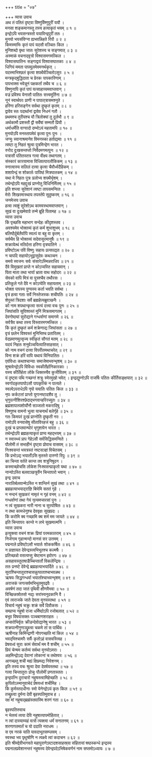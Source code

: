 +++
title = "०७"

+++
व्यास उवाच  
अथ तं पतितं दृष्ट्वा विष्णुर्विष्णुपुरीं ययौ ।  
मनसा शङ्कमानस्तु तस्य हत्याकृतं भयम् ॥ १ ॥  
इन्द्रोऽपि भयसन्त्रस्तो ययाविन्द्रपुरीं ततः ।  
मुनयो भयसंविग्ना ह्यभवन्निहते रिपौ ॥ २ ॥  
किमस्माभिः कृतं पापं यदसौ वञ्चितः किल ।  
मुनिशब्दो वृथा जातः सुरेशस्य च सङ्गमात् ॥ ३ ॥  
अस्माकं वचनाद्‌वृत्रो विश्वासमगमत्किल ।  
विश्वासघातिनः सङ्गाद्वयं विश्वासघातकाः ॥ ४ ॥  
धिगियं ममता पापमूलमेवमनर्थकृत् ।  
यदस्माभिश्छलं कृत्वा शपथैर्वञ्चितोऽसुरः ॥ ५ ॥  
मन्त्रकृद्‌बुद्धिदाता च प्रेरकः पापकारिणाम् ।  
पापभाक्स भवेन्नूनं पक्षकर्ता तथैव च ॥ ६ ॥  
विष्णुनापि कृतं पापं यत्साहाय्यमवाप्तवान् ।  
वज्रं प्रविश्य येनासौ पातितः सत्त्वमूर्तिना ॥ ७ ॥  
नूनं स्वार्थपरः प्राणी न पापात्‌त्रासमश्नुते ।  
हरिणा हरिसङ्गेन सर्वथा दुष्कृतं कृतम् ॥ ८ ॥  
द्वावेव स्तः पदार्थानां द्वावेव निधनं गतौ ।  
प्रथमश्च तुरीयश्च यौ त्रिलोक्यां तु दुर्लभौ ॥ ९ ॥  
अर्थकामौ प्रशस्तौ द्वौ सर्वेषां सम्मतौ प्रियौ ।  
धर्माधर्मेति वाग्वादो दम्भोऽयं महतामपि ॥ १० ॥  
मुनयोऽपि मनस्तापमेवं कृत्वा पुनः पुनः ।  
जग्मुः स्वानाश्रमानेव विमनस्का हतोद्यमाः ॥ ११ ॥  
त्वष्टा तु निहतं श्रुत्वा पुत्रमिन्द्रेण भारत ।  
रुरोद दुःखसन्तप्तो निर्वेदमगमत्पुनः ॥ १२ ॥  
यत्रासौ पतितस्तत्र गत्वा वीक्ष्य तथागतम् ।  
संस्कारं कारयामास विधिवत्पारलौकिकम् ॥ १३ ॥  
स्नात्वास्य सलिलं दत्त्वा कृत्वा चैवौर्ध्वदैहिकम् ।  
शशापेन्द्रं स शोकार्तः पापिष्ठं मित्रघातकम् ॥ १४ ॥  
यथा मे निहतः पुत्रः प्रलोभ्य शपथैर्भृशम् ।  
तथेन्द्रोऽपि महद्दुःखं प्राप्नोतु विधिनिर्मितम् ॥ १५ ॥  
इति शप्त्वा सुरेशानं त्वष्टा तापसमन्वितः ।  
मेरोः शिखरमास्थाय तपस्तेपे सुदुष्करम् ॥ १६ ॥  
जनमेजय उवाच  
हत्वा त्वाष्ट्रं सुरेशोऽथ कामवस्थामवाप्तवान् ।  
सुखं वा दुःखमेवाग्रे तन्मे ब्रूहि पितामह ॥ १७ ॥  
व्यास उवाच  
किं पृच्छसि महाभाग सन्देहः कीदृशस्तव ।  
अवश्यमेव भोक्तव्यं कृतं कर्म शुभाशुभम् ॥ १८ ॥  
बलिष्ठैर्दुर्बलैर्वापि स्वल्पं वा बहु वा कृतम् ।  
सर्वथैव हि भोक्तव्यं सदेवासुरमानुषैः ॥ १९ ॥  
शक्रायेत्थं मतिर्दत्ता हरिणा वृत्रघातिने ।  
प्रविष्टोऽथ पविं विष्णुः सहायः प्रत्यपद्यत ॥ २० ॥  
न चापदि सहायोऽभूद्वासुदेवः कथञ्चन ।  
समये स्वजनः सर्वः संसारेऽस्मिन्नराधिप ॥ २१ ॥  
दैवे विमुखतां प्राप्ते न कोऽप्यस्ति सहायवान् ।  
पिता माता तथा भार्या भ्राता वाथ सहोदरः ॥ २२ ॥  
सेवको वापि मित्रं वा पुत्रश्चैव तथौरसः ।  
प्रतिकूले गते दैवे न कोऽप्येति सहायताम् ॥ २३ ॥  
भोक्ता पापस्य पुण्यस्य कर्ता भवति सर्वथा ।  
वृत्रं हत्वा गताः सर्वे निस्तेजस्कः शचीपतिः ॥ २४ ॥  
शेपुस्तं त्रिदशाः सर्वे ब्रह्महेत्यब्रुवञ्छनैः ।  
को नाम शपथान्कृत्वा सत्यं दत्त्वा वचः पुनः ॥ २५ ॥  
जिघांसति सुविश्वस्तं मुनिं मित्रत्वमागतम् ।  
देवगोष्ठ्यां सुरोद्याने गन्धर्वाणां समागमे ॥ २६ ॥  
सर्वत्रैव कथा तस्य विस्तारमगमत्किल ।  
किं कृतं दुष्कृतं कर्म शक्रेणाद्य जिघांसता ॥ २७ ॥  
वृत्रं छलेन विश्वस्तं मुनिभिश्च प्रतारितम् ।  
वेदप्रमाणमुत्सृज्य स्वीकृतं सौगतं मतम् ॥ २८ ॥  
यदयं निहतः शनुर्वञ्चयित्वातिसाहसात् ।  
को नाम वचनं दत्त्वा विपरीतमथाचरेत् ॥ २९ ॥  
विना शक्रं हरिं वापि यथायं विनिपातितः ।  
एवंविधाः कथाश्चान्याः समाजेष्वभवन्भृशम् ॥ ३० ॥  
शुश्रावेन्द्रोऽपि विविधाः स्वकीर्तेर्हानिकारकाः ।  
यस्य कीर्तिर्हता लोके धिक्तस्यैव कुजीवितम् ॥ ३१ ॥  
यं दृष्ट्वा पथि गच्छन्तं शत्रुः स्मेरमुखो भवेत् ।
इन्द्रद्युम्नोऽपि राजर्षिः पतितः कीर्तिसङ्क्षयात् ॥ ३२ ॥  
स्वर्गादकृतपापोऽसौ पापकृत्किं न पात्यते ।  
स्वल्पेऽपराधेऽपि नृपो ययातिः पतितः किल ॥ ३३ ॥  
नृपः कर्कटतां प्राप्तो युगानष्टादशैव तु ।  
भृगुपत्नीशिरश्छेदाद्‌भगवान्हरिरच्युतः ॥ ३४ ॥  
ब्रह्मशापात्पशोर्योनौ सञ्जातो मकरादिषु ।  
विष्णुश्च वामनो भूत्वा याचनार्थं बलेर्गृहे ॥ ३५ ॥  
गतः किमपरं दुःखं प्राप्नोति दुष्कृती नरः ।  
रामोऽपि वनवासेषु सीताविरहजं बहु ॥ ३६ ॥  
दुःखं च प्राप्तवान्घोरं भृगुशापेन भारत ।  
तथेन्द्रोऽपि ब्रह्महत्याकृतं प्राप्य महद्‌भयम् ॥ ३७ ॥  
न स्वास्थ्यं प्राप गेहेऽसौ सर्वसिद्धिसमन्विते ।  
पौलोमी तं सभाहीनं दृष्ट्वा प्रोवाच वासवम् ॥ ३८ ॥  
निःश्वसन्तं भयत्रस्तं नष्टसञ्ज्ञं विचेतसम् ।  
किं प्रभोऽद्य भयार्तोऽसि मृतस्ते दारुणो रिपुः ॥ ३९ ॥  
का चिन्ता वर्तते कान्त तव शत्रुनिषूदन ।  
कस्माच्छोचसि लोकेश निःश्वसन्प्राकृतो यथा ॥ ४० ॥  
नान्योऽस्ति बलवाञ्छत्रुर्येन चिन्तापरो भवान् ।  
इन्द्र उवाच  
नारातिर्बलवान्मेऽस्ति न शान्तिर्न सुखं तथा ॥ ४१ ॥  
ब्रह्महत्याभयाद्‌राज्ञि बिभेमि सततं गृहे ।  
न नन्दनं सुखकरं नामृतं न गृहं वनम् ॥ ४२ ॥  
गन्धर्वाणां तथा गेयं नृत्यमप्सरसां पुनः ।  
न त्वं सुखकरा नारी नाना च सुरयोषितः ॥ ४३ ॥  
न तथा कामधेनुश्च देववृक्षः सुखप्रदः ।  
किं करोमि क्व गच्छामि क्व शर्म मम जायते ॥ ४४ ॥  
इति चिन्तापरः कान्ते न लभे सुखमात्मनि ।  
व्यास उवाच  
इत्युक्त्वा वचनं शक्रः प्रियां परमकातराम् ॥ ४५ ॥  
निर्जगाम गृहान्मन्दो मानसं सर उत्तमम् ।  
पद्मनाले प्रविष्टोऽसौ भयार्तः शोककर्षितः ॥ ४६ ॥  
न प्राज्ञायत देवेन्द्रस्त्वभिभूतश्च कल्मषैः ।  
प्रतिच्छन्नो वसत्यप्सु चेष्टमान इवोरगः ॥ ४७ ॥  
असहायस्तुराषाडैच्चिन्तार्तो विकलेन्द्रियः ।  
ततः प्रनष्टे देवेन्द्रे ब्रह्महत्याभयार्दिते ॥ ४८ ॥  
सुराश्चिन्तातुराश्चासन्नुत्पाताश्चाभवन्नथ ।  
ऋषयः सिद्धगन्धर्वा भयार्ताश्चाभवन्भृशम् ॥ ४९ ॥  
अराजकं जगत्सर्वमभिभूतमुपद्रवैः ।  
अवर्षणं तदा जातं पृथिवी क्षीणवैभवा ॥ ५० ॥  
विच्छिन्नस्रोतसो नद्यः सरांस्यनुदकानि वै ।  
एवं त्वराजके जाते देवता मुनयस्तथा ॥ ५१ ॥  
विचार्य नहुषं चक्रुः शक्रं सर्वे दिवौकसः ।  
सम्प्राप्य नहुषो राजा धर्मिष्ठोऽपि रजोबलात् ॥ ५२ ॥  
बभूव विषयासक्तः पञ्चबाणशराहतः ।  
अप्सरोभिर्वृतः क्रीडन्देवोद्यानेषु भारत ॥ ५३ ॥  
शक्रपत्नीगुणाञ्छ्रुत्वा चकमे तां स पार्थिवः ।  
ऋषीनाह किमिन्द्राणी नोपगच्छति मां किल ॥ ५४ ॥  
भवद्‌भिश्चामरैः सर्वैः कृतोऽहं वासवस्त्विह ।  
प्रेषयध्वं सुराः कामं सेवार्थं मम वै शचीम् ॥ ५५ ॥  
प्रियं चेन्मम कर्तव्यं सर्वथा मुनयोऽमराः ।  
अहमिन्द्रोऽद्य देवानां लोकानां च तथेश्वरः ॥ ५६ ॥  
आगच्छतु शची मह्यं क्षिप्रमद्य निवेशनम् ।  
इति तस्य वचः श्रुत्वा देवा देवर्षयस्तथा ॥ ५७ ॥  
गत्वा चिन्तातुराः प्रोचुः पौलोमीं प्रणतास्ततः ।  
इन्द्रपत्नि दुराचारो नहुषस्त्वामिहेच्छति ॥ ५८ ॥  
कुपितोऽस्मानुवाचेदं प्रेषयध्वं शचीमिह ।  
किं कुर्मस्तदधीनाः स्मो येनेन्द्रोऽयं कृतः किल ॥ ५९ ॥  
तच्छ्रुत्वा दुर्मना देवी बृहस्पतिमुवाच ह ।  
रक्ष मां नहुषाद्‌ब्रह्मंस्तवास्मि शरणं गता ॥ ६० ॥  
  
बृहस्पतिरुवाच  
न भेतव्यं त्वया देवि नहुषात्पापमोहितात् ।  
न त्वां दास्याम्यहं वत्से त्यक्त्वा धर्मं सनातनम् ॥ ६१ ॥  
शरणागतमार्तं च यो ददाति नराधमः ।  
स एव नरकं याति यावदाभूतसम्प्लवम् ।  
स्वस्था भव पृथुश्रोणि न त्यक्ष्ये त्वां कदाचन ॥ ६२ ॥  
इति श्रीमद्देवीभागवते महापुराणेऽष्टादशसाहस्र्या संहितायां षष्ठस्कन्धे इन्द्रस्य  
पद्मनालप्रवेशानन्तरं नहुषस्य देवेन्द्रपदेऽभिषेकवर्णनं नाम सप्तमोऽध्यायः ॥ ७ ॥
